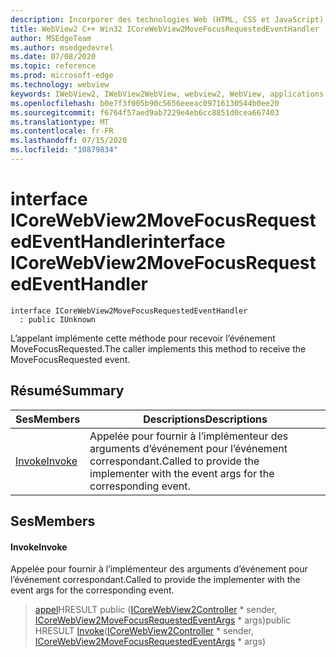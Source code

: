 ```yaml
---
description: Incorporer des technologies Web (HTML, CSS et JavaScript) dans vos applications natives avec le contrôle Microsoft Edge WebView2
title: WebView2 C++ Win32 ICoreWebView2MoveFocusRequestedEventHandler
author: MSEdgeTeam
ms.author: msedgedevrel
ms.date: 07/08/2020
ms.topic: reference
ms.prod: microsoft-edge
ms.technology: webview
keywords: IWebView2, IWebView2WebView, webview2, WebView, applications Win32, Win32, Edge, ICoreWebView2, ICoreWebView2Controller, contrôle de navigateur, html Edge, ICoreWebView2MoveFocusRequestedEventHandler
ms.openlocfilehash: b0e7f3f005b90c5656eeeac09716130544b0ee20
ms.sourcegitcommit: f6764f57aed9ab7229e4eb6cc8851d0cea667403
ms.translationtype: MT
ms.contentlocale: fr-FR
ms.lasthandoff: 07/15/2020
ms.locfileid: "10879834"
---
```

# <span data-ttu-id="dcab7-104">interface ICoreWebView2MoveFocusRequestedEventHandler</span><span class="sxs-lookup"><span data-stu-id="dcab7-104">interface ICoreWebView2MoveFocusRequestedEventHandler</span></span> 

```
interface ICoreWebView2MoveFocusRequestedEventHandler
  : public IUnknown
```

<span data-ttu-id="dcab7-105">L’appelant implémente cette méthode pour recevoir l’événement MoveFocusRequested.</span><span class="sxs-lookup"><span data-stu-id="dcab7-105">The caller implements this method to receive the MoveFocusRequested event.</span></span>

## <span data-ttu-id="dcab7-106">Résumé</span><span class="sxs-lookup"><span data-stu-id="dcab7-106">Summary</span></span>

 <span data-ttu-id="dcab7-107">Ses</span><span class="sxs-lookup"><span data-stu-id="dcab7-107">Members</span></span>                        | <span data-ttu-id="dcab7-108">Descriptions</span><span class="sxs-lookup"><span data-stu-id="dcab7-108">Descriptions</span></span>
--------------------------------|---------------------------------------------
[<span data-ttu-id="dcab7-109">Invoke</span><span class="sxs-lookup"><span data-stu-id="dcab7-109">Invoke</span></span>](#invoke) | <span data-ttu-id="dcab7-110">Appelée pour fournir à l’implémenteur des arguments d’événement pour l’événement correspondant.</span><span class="sxs-lookup"><span data-stu-id="dcab7-110">Called to provide the implementer with the event args for the corresponding event.</span></span>

## <span data-ttu-id="dcab7-111">Ses</span><span class="sxs-lookup"><span data-stu-id="dcab7-111">Members</span></span>

#### <span data-ttu-id="dcab7-112">Invoke</span><span class="sxs-lookup"><span data-stu-id="dcab7-112">Invoke</span></span> 

<span data-ttu-id="dcab7-113">Appelée pour fournir à l’implémenteur des arguments d’événement pour l’événement correspondant.</span><span class="sxs-lookup"><span data-stu-id="dcab7-113">Called to provide the implementer with the event args for the corresponding event.</span></span>

> <span data-ttu-id="dcab7-114">[appel](#invoke)HRESULT public ([ICoreWebView2Controller](icorewebview2controller.md) \* sender, [ICoreWebView2MoveFocusRequestedEventArgs](icorewebview2movefocusrequestedeventargs.md) \* args)</span><span class="sxs-lookup"><span data-stu-id="dcab7-114">public HRESULT [Invoke](#invoke)([ICoreWebView2Controller](icorewebview2controller.md) \* sender, [ICoreWebView2MoveFocusRequestedEventArgs](icorewebview2movefocusrequestedeventargs.md) \* args)</span></span>

